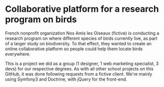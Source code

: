 Collaborative platform for a research program on birds
===

French nonprofit organization Nos Amis les Oiseaux (fictive) is conducting a research program on where different species of birds currently live, as part of a larger study on biodiversity.
To that effect, they wanted to create an online collaborative platform so people could help them locate birds everywhere.

This is a project we did as a group (1 designer, 1 web marketing specialist, 3 devs) for our respective degrees.
As with all other school projects on this GitHub, it was done following requests from a fictive client.
We're mainly using Symfony3 and Doctrine, with jQuery for the front-end.